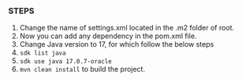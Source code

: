 ### STEPS
1. Change the name of settings.xml located in the .m2 folder of root.
2. Now you can add any dependency in the pom.xml file.
3. Change Java version to 17, for which follow the below steps
4. `sdk list java`
5. `sdk use java 17.0.7-oracle`
6. `mvn clean install` to build the project.